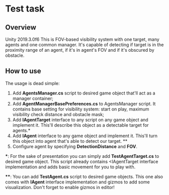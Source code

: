 # Test task

## Overview
Unity 2019.3.0f6
This is FOV-based visibility system with one target, many agents and one common manager. It's capable of detecting if target is in the proximity range of an agent, if it's in agent's FOV and if it's obscured by obstacle.

## How to use
The usage is dead simple:
1. Add <b>AgentsManager.cs</b> script to desired game object that'll act as a manager container;
2. Add <b>AgentManagerBasePreferences.cs</b> to AgentsManager script. It contains base setting for visibility system: start on play, maximum visibility check distance and obstacle mask;
3. Add <b>IAgentTarget</b> interface to any script on any game object and implement it. This'll describe this object as a detectable target for agents.*
4. Add <b>IAgent</b> interface to any game object and implement it. This'll turn this object into agent that's able to detect our target. **
5. Configure agent by specifying <b>DetectionDistance</b> and <b>FOV</b>. 

<b>*</b>: For the sake of presentation you can simply add <b>TestAgentTarget.cs</b> to desired game object. This script already contains <IAgentTarget</b> interface implementation and adds basic movement for you to play with.

<b>**</b>: You can add <b>TestAgent.cs</b> script to desired game objects. This one also comes with <b>IAgent</b> interface implementation and gizmos to add some visualization. Don't forget to enable gizmos in editor!
